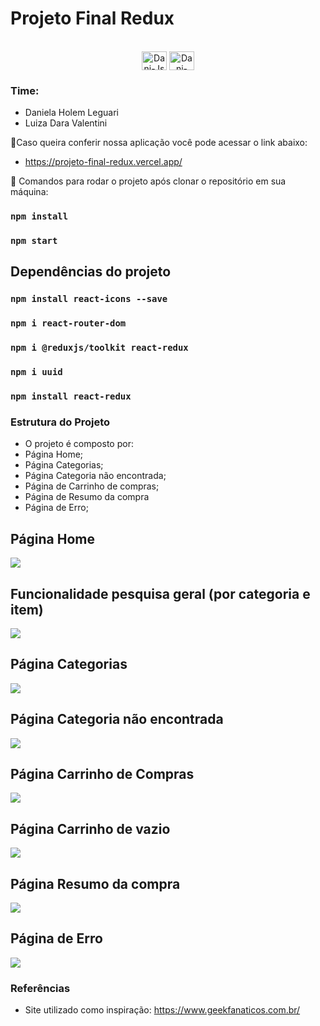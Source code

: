 # Projeto Final Redux
</div>
  <div align="center" style="display: inline_block"><br>
  <img align="center" alt="Dani-Js" height="30" width="40" src="https://raw.githubusercontent.com/devicons/devicon/master/icons/javascript/javascript-plain.svg">
  <img align="center" alt="Dani-React" height="30" width="40" src="https://raw.githubusercontent.com/devicons/devicon/master/icons/react/react-original.svg">
</div>

### Time:
- Daniela Holem Leguari
- Luiza Dara Valentini


📌Caso queira conferir nossa aplicação você pode acessar o link abaixo:


- https://projeto-final-redux.vercel.app/


📌 Comandos para rodar o projeto após clonar o repositório em sua máquina:

### `npm install`

### `npm start`

## Dependências do projeto

### `npm install react-icons --save`

### `npm i react-router-dom`

### `npm i @reduxjs/toolkit react-redux`

### `npm i uuid`

### `npm install react-redux`

### Estrutura do Projeto

- O projeto é composto por:
- Página Home;
- Página Categorias;
- Página Categoria não encontrada;
- Página de Carrinho de compras;
- Página de Resumo da compra
- Página de Erro;


## Página Home


![](./imagens/pagina-home.png)


## Funcionalidade pesquisa geral (por categoria e item)

![](./imagens/filtro-categoria-encontrada.png)

## Página Categorias


![](./imagens/pagina-categoria.png)


## Página Categoria não encontrada


![](./imagens/categoria-nao-encontrada.png)

## Página Carrinho de Compras


![](./imagens/pagina-carrinho.png)


## Página Carrinho de vazio


![](./imagens/carrinho-vazio.png)


## Página Resumo da compra


![](./imagens/resumo.png)


## Página de Erro


![](./imagens/erro.png)



### Referências
-  Site utilizado como inspiração:
https://www.geekfanaticos.com.br/
